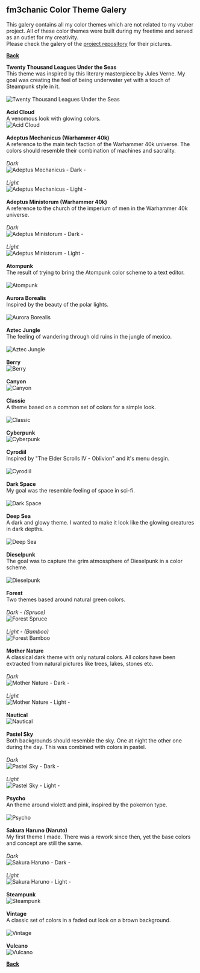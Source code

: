 ## fm3chanic Color Theme Galery

This galery contains all my color themes which are not related to my vtuber project. All of these color themes were built during my freetime and served as an outlet for my creativity.<br>
Please check the galery of the [project repository](https://github.com/fm3chanic/vtuber_project) for their pictures.


**[Back](https://github.com/fm3chanic/color_schemes)**


**Twenty Thousand Leagues Under the Seas**<br>
This theme was inspired by this literary masterpiece by Jules Verne. My goal was creating the feel of being underwater yet with a touch of Steampunk style in it.<br><br>
![Twenty Thousand Leagues Under the Seas](/assets/pictures/20k-leagues-under-seas.png)<br><br>
**Acid Cloud**<br>
A venomous look with glowing colors.<br>
![Acid Cloud](/assets/pictures/acid-cloud.png)<br><br>
**Adeptus Mechanicus (Warhammer 40k)**<br>
A reference to the main tech faction of the Warhammer 40k universe. The colors should resemble their combination of machines and sacrality.<br><br>
*Dark*<br>
![Adeptus Mechanicus - Dark -](/assets/pictures/adeptus-mechanicus-dark.png)<br><br>
*Light*<br>
![Adeptus Mechanicus - Light -](/assets/pictures/adeptus-mechanicus-light.png)<br><br>
**Adeptus Ministorum (Warhammer 40k)**<br>
A reference to the church of the imperium of men in the Warhammer 40k universe.<br><br>
*Dark*<br>
![Adeptus Ministorum - Dark -](/assets/pictures/adeptus-ministorum-dark.png)<br><br>
*Light*<br>
![Adeptus Ministorum - Light -](/assets/pictures/adeptus-ministorum-light.png)<br><br>
**Atompunk**<br>
The result of trying to bring the Atompunk color scheme to a text editor.<br><br>
![Atompunk](/assets/pictures/atompunk.png)<br><br>
**Aurora Borealis**<br>
Inspired by the beauty of the polar lights.<br><br>
![Aurora Borealis](/assets/pictures/aurora-borealis.png)<br><br>
**Aztec Jungle**<br>
The feeling of wandering through old ruins in the jungle of mexico.<br><br>
![Aztec Jungle](/assets/pictures/aztec-jungle.png)<br><br>
**Berry**<br>
![Berry](/assets/pictures/berry.png)<br><br>
**Canyon**<br>
![Canyon](/assets/pictures/canyon.png)<br><br>
**Classic**<br>
A theme based on a common set of colors for a simple look.<br><br>
![Classic](/assets/pictures/classic.png)<br><br>
**Cyberpunk**<br>
![Cyberpunk](/assets/pictures/cyberpunk.png)<br><br>
**Cyrodiil**<br>
Inspired by "The Elder Scrolls IV - Oblivion" and it's menu desgin.<br><br>
![Cyrodiil](/assets/pictures/cyrodiil.png)<br><br>
**Dark Space**<br>
My goal was the resemble feeling of space in sci-fi.<br><br>
![Dark Space](/assets/pictures/dark-space.png)<br><br>
**Deep Sea**<br>
A dark and glowy theme. I wanted to make it look like the glowing creatures in dark depths.<br><br>
![Deep Sea](/assets/pictures/deep-sea.png)<br><br>
**Dieselpunk**<br>
The goal was to capture the grim atmossphere of Dieselpunk in a color scheme.<br><br>
![Dieselpunk](/assets/pictures/dieselpunk.png)<br><br>
**Forest**<br>
Two themes based around natural green colors.<br><br>
*Dark - (Spruce)*<br>
![Forest Spruce](/assets/pictures/forest-spruce.png)<br><br>
*Light - (Bamboo)*<br>
![Forest Bamboo](/assets/pictures/forest-bamboo.png)<br><br>
**Mother Nature**<br>
A classical dark theme with only natural colors. All colors have been extracted from natural pictures like trees, lakes, stones etc.<br><br>
*Dark*<br>
![Mother Nature - Dark -](/assets/pictures/mother-nature-dark.png)<br><br>
*Light*<br>
![Mother Nature - Light -](/assets/pictures/mother-nature-light.png)<br><br>
**Nautical**<br>
![Nautical](/assets/pictures/nautical.png)<br><br>
**Pastel Sky**<br>
Both backgrounds should resemble the sky. One at night the other one during the day. This was combined with colors in pastel.<br><br>
*Dark*<br>
![Pastel Sky - Dark -](/assets/pictures/pastel-sky-dark.png)<br><br>
*Light*<br>
![Pastel Sky - Light -](/assets/pictures/pastel-sky-light.png)<br><br>
**Psycho**<br>
An theme around violett and pink, inspired by the pokemon type.<br><br>
![Psycho](/assets/pictures/psycho.png)<br><br>
**Sakura Haruno (Naruto)**<br>
My first theme I made. There was a rework since then, yet the base colors and concept are still the same.<br><br>
*Dark*<br>
![Sakura Haruno - Dark -](/assets/pictures/sakura-haruno-dark.png)<br><br>
*Light*<br>
![Sakura Haruno - Light -](/assets/pictures/sakura-haruno-light.png)<br><br>
**Steampunk**<br>
![Steampunk](/assets/pictures/steampunk.png)<br><br>
**Vintage**<br>
A classic set of colors in a faded out look on a brown background.<br><br>
![Vintage](/assets/pictures/vintage.png)<br><br>
**Vulcano**<br>
![Vulcano](/assets/pictures/vulcano.png)


**[Back](https://github.com/fm3chanic/color_schemes)**